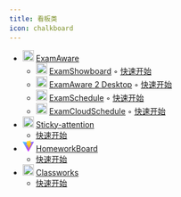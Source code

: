 ```yaml
---
title: 看板类
icon: chalkboard
---
```


- <img src="https://avatars.githubusercontent.com/u/195304368?s=200&v=4" width="20" height="20"/> [ExamAware](/dashboard/examaware/index.md)
  - <img src="https://avatars.githubusercontent.com/u/195304368?s=200&v=4" width="20" height="20"/> [ExamShowboard](/dashboard/examaware/exam-showboard/index.md)
    ◦ <i class="fa-solid fa-signs-post"></i> [快速开始](/dashboard/examaware/exam-showboard/get-started.md)
  - <img src="https://avatars.githubusercontent.com/u/195304368?s=200&v=4" width="20" height="20"/> [ExamAware 2 Desktop](/dashboard/examaware/examaware2-desktop/index.md)
    ◦ <i class="fa-solid fa-signs-post"></i> [快速开始](/dashboard/examaware/examaware2-desktop/get-started.md)
  - <img src="https://avatars.githubusercontent.com/u/195304368?s=200&v=4" width="20" height="20"/> [ExamSchedule](/dashboard/examaware/examschedule/index.md)
    ◦ <i class="fa-solid fa-signs-post"></i> [快速开始](/dashboard/examaware/examschedule/get-started.md)
  - <img src="https://avatars.githubusercontent.com/u/195304368?s=200&v=4" width="20" height="20"/> [ExamCloudSchedule](/dashboard/examaware/examcloudschedule/index.md)
    ◦ <i class="fa-solid fa-signs-post"></i> [快速开始](/dashboard/examaware/examcloudschedule/get-started.md)
- <img src="https://avatars.githubusercontent.com/u/183182916?s=200&v=4" width="20" height="20"/> [Sticky-attention](/dashboard/sticky-attention/index.md)
  - <i class="fa-solid fa-signs-post"></i> [快速开始](/dashboard/sticky-attention/get-started.md)
- <img src="https://raw.githubusercontent.com/EnderWolf006/HomeworkBoard/main/ClientProject/public/vite.svg" width="20" height="20"/> [HomeworkBoard](/dashboard/homeworkboard/index.md)
  - <i class="fa-solid fa-signs-post"></i> [快速开始](/dashboard/homeworkboard/get-started.md)
- <img src="https://zerocat.houlangs.com/favicon.png" width="20" height="20"/> [Classworks](/dashboard/classworks/index.md)
  - <i class="fa-solid fa-signs-post"></i> [快速开始](/dashboard/classworks/get-started.md)